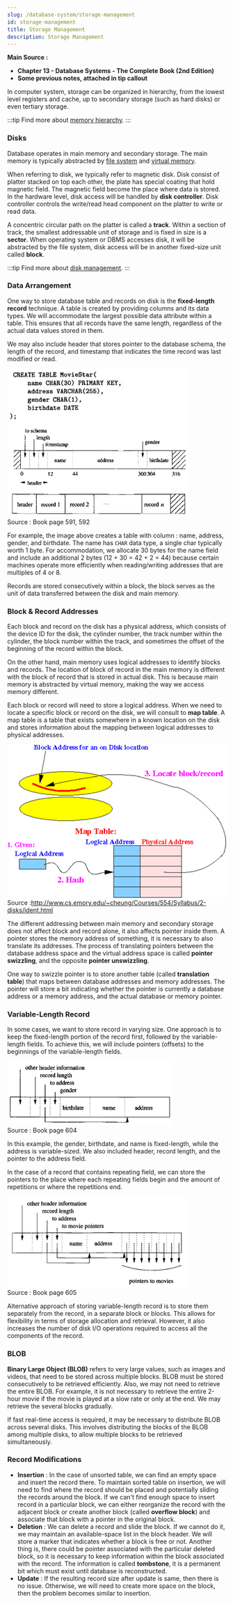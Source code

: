 ```yaml
---
slug: /database-system/storage-management
id: storage-management
title: Storage Management
description: Storage Management
---
```


**Main Source :**

- **Chapter 13 - Database Systems - The Complete Book (2nd Edition)**
- **Some previous notes, attached in tip callout**

In computer system, storage can be organized in hierarchy, from the lowest level registers and cache, up to secondary storage (such as hard disks) or even tertiary storage.

:::tip
Find more about [memory hierarchy](/computer-organization-and-architecture/registers-and-ram#memory-hierarchy).
:::

### Disks

Database operates in main memory and secondary storage. The main memory is typically abstracted by [file system](/operating-system/file-system) and [virtual memory](/operating-system/memory-management#virtual-memory).

When referring to disk, we typically refer to magnetic disk. Disk consist of platter stacked on top each other, the plate has special coating that hold magnetic field. The magnetic field become the place where data is stored. In the hardware level, disk access will be handled by **disk controller**. Disk controller controls the write/read head component on the platter to write or read data.

A concentric circular path on the platter is called a **track**. Within a section of track, the smallest addressable unit of storage and is fixed in size is a **sector**. When operating system or DBMS accesses disk, it will be abstracted by the file system, disk access will be in another fixed-size unit called **block**.

:::tip
Find more about [disk management](/operating-system/disk-management).
:::

### Data Arrangement

One way to store database table and records on disk is the **fixed-length record** technique. A table is created by providing columns and its data types. We will accommodate the largest possible data attribute within a table. This ensures that all records have the same length, regardless of the actual data values stored in them.

We may also include header that stores pointer to the database schema, the length of the record, and timestamp that indicates the time record was last modified or read.

![Fixed-length record](./fixed-length-record.png)  
Source : Book page 591, 592

For example, the image above creates a table with column : name, address, gender, and birthdate. The name has `CHAR` data type, a single char typically worth 1 byte. For accommodation, we allocate 30 bytes for the name field and include an additional 2 bytes (12 + 30 = 42 + 2 = 44) because certain machines operate more efficiently when reading/writing addresses that are multiples of 4 or 8.

Records are stored consecutively within a block, the block serves as the unit of data transferred between the disk and main memory.

### Block & Record Addresses

Each block and record on the disk has a physical address, which consists of the device ID for the disk, the cylinder number, the track number within the cylinder, the block number within the track, and sometimes the offset of the beginning of the record within the block.

On the other hand, main memory uses logical addresses to identify blocks and records. The location of block of record in the main memory is different with the block of record that is stored in actual disk. This is because main memory is abstracted by virtual memory, making the way we access memory different.

Each block or record will need to store a logical address. When we need to locate a specific block or record on the disk, we will consult to **map table**. A map table is a table that exists somewhere in a known location on the disk and stores information about the mapping between logical addresses to physical addresses.

![Block address translation](./block-address-translation.gif)  
Source :http://www.cs.emory.edu/~cheung/Courses/554/Syllabus/2-disks/ident.html

The different addressing between main memory and secondary storage does not affect block and record alone, it also affects pointer inside them. A pointer stores the memory address of something, it is necessary to also translate its addresses. The process of translating pointers between the database address space and the virtual address space is called **pointer swizzling**, and the opposite **pointer unswizzling**.

One way to swizzle pointer is to store another table (called **translation table**) that maps between database addresses and memory addresses. The pointer will store a bit indicating whether the pointer is currently a database address or a memory address, and the actual database or memory pointer.

### Variable-Length Record

In some cases, we want to store record in varying size. One approach is to keep the fixed-length portion of the record first, followed by the variable-length fields. To achieve this, we will include pointers (offsets) to the beginnings of the variable-length fields.

![Variable-length record](./variable-length-record.png)  
Source : Book page 604

In this example, the gender, birthdate, and name is fixed-length, while the address is variable-sized. We also included header, record length, and the pointer to the address field.

In the case of a record that contains repeating field, we can store the pointers to the place where each repeating fields begin and the amount of repetitions or where the repetitions end.

![Repeating fields record](./repeating-fields.png)  
Source : Book page 605

Alternative approach of storing variable-length record is to store them separately from the record, in a separate block or blocks. This allows for flexibility in terms of storage allocation and retrieval. However, it also increases the number of disk I/O operations required to access all the components of the record.

### BLOB

**Binary Large Object (BLOB)** refers to very large values, such as images and videos, that need to be stored across multiple blocks. BLOB must be stored consecutively to be retrieved efficiently. Also, we may not need to retrieve the entire BLOB. For example, it is not necessary to retrieve the entire 2-hour movie if the movie is played at a slow rate or only at the end. We may retrieve the several blocks gradually.

If fast real-time access is required, it may be necessary to distribute BLOB across several disks. This involves distributing the blocks of the BLOB among multiple disks, to allow multiple blocks to be retrieved simultaneously.

### Record Modifications

- **Insertion** : In the case of unsorted table, we can find an empty space and insert the record there. To maintain sorted table on insertion, we will need to find where the record should be placed and potentially sliding the records around the block. If we can't find enough space to insert record in a particular block, we can either reorganize the record with the adjacent block or create another block (called **overflow block**) and associate that block with a pointer in the original block.
- **Deletion** : We can delete a record and slide the block. If we cannot do it, we may maintain an available-space list in the block header. We will store a marker that indicates whether a block is free or not. Another thing is, there could be pointer associated with the particular deleted block, so it is necessary to keep information within the block associated with the record. The information is called **tombstone**, it is a permanent bit which must exist until database is reconstructed.
- **Update** : If the resulting record size after update is same, then there is no issue. Otherwise, we will need to create more space on the block, then the problem becomes similar to insertion.

